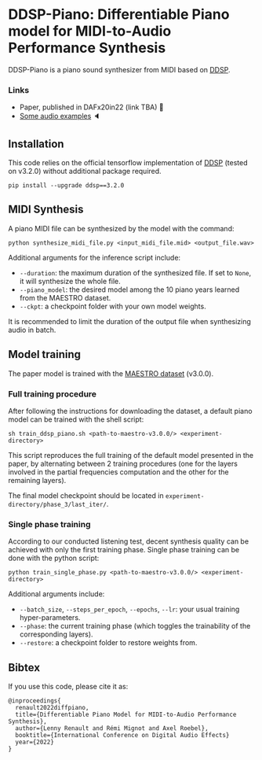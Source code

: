 # DDSP-Piano: Differentiable Piano model for MIDI-to-Audio Performance Synthesis
DDSP-Piano is a piano sound synthesizer from MIDI based on [DDSP](https://github.com/magenta/ddsp).

### Links
- Paper, published in DAFx20in22 (link TBA) 📄
- [Some audio examples](http://recherche.ircam.fr/anasyn/renault/DAFx22) 🔈

## Installation
This code relies on the official tensorflow implementation of [DDSP](https://github.com/magenta/ddsp) (tested on v3.2.0) without additional package required.
```
pip install --upgrade ddsp==3.2.0
```

## MIDI Synthesis
A piano MIDI file can be synthesized by the model with the command:
```
python synthesize_midi_file.py <input_midi_file.mid> <output_file.wav>
```
Additional arguments for the inference script include:
- `--duration`: the maximum duration of the synthesized file. If set to `None`, it will synthesize the whole file.
- `--piano_model`: the desired model among the 10 piano years learned from the MAESTRO dataset.
- `--ckpt`: a checkpoint folder with your own model weights.

It is recommended to limit the duration of the output file when synthesizing audio in batch.

## Model training
The paper model is trained with the [MAESTRO dataset](https://magenta.tensorflow.org/datasets/maestro#v300) (v3.0.0).

### Full training procedure

After following the instructions for downloading the dataset, a default piano model can be trained with the shell script:
```
sh train_ddsp_piano.sh <path-to-maestro-v3.0.0/> <experiment-directory>
```
This script reproduces the full training of the default model presented in the paper, by alternating between 2 training procedures (one for the layers involved in the partial frequencies computation and the other for the remaining layers).

The final model checkpoint should be located in `experiment-directory/phase_3/last_iter/`.


### Single phase training
According to our conducted listening test, decent synthesis quality can be achieved with only the first training phase.
Single phase training can be done with the python script:
```
python train_single_phase.py <path-to-maestro-v3.0.0/> <experiment-directory>
```
Additional arguments include:
- `--batch_size`, `--steps_per_epoch`, `--epochs`, `--lr`: your usual training hyper-parameters.
- `--phase`: the current training phase (which toggles the trainability of the corresponding layers).
- `--restore`: a checkpoint folder to restore weights from.

## Bibtex
If you use this code, please cite it as:
```
@inproceedings{
  renault2022diffpiano,
  title={Differentiable Piano Model for MIDI-to-Audio Performance Synthesis},
  author={Lenny Renault and Rémi Mignot and Axel Roebel},
  booktitle={International Conference on Digital Audio Effects}
  year={2022}
}
```
